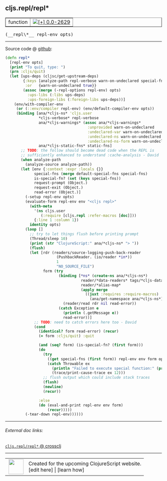 ## cljs.repl/repl\*



 <table border="1">
<tr>
<td>function</td>
<td><a href="https://github.com/cljsinfo/cljs-api-docs/tree/0.0-2629"><img valign="middle" alt="[+] 0.0-2629" title="Added in 0.0-2629" src="https://img.shields.io/badge/+-0.0--2629-lightgrey.svg"></a> </td>
</tr>
</table>


 <samp>
(__repl\*__ repl-env opts)<br>
</samp>

---







Source code @ [github](https://github.com/clojure/clojurescript/blob/r2755/src/clj/cljs/repl.clj#L347-L424):

```clj
(defn repl*
  [repl-env opts]
  (print "To quit, type: ")
  (prn :cljs/quit)
  (let [ups-deps (cljsc/get-upstream-deps)
        {:keys [analyze-path repl-verbose warn-on-undeclared special-fns static-fns] :as opts
         :or   {warn-on-undeclared true}}
        (assoc (merge (-repl-options repl-env) opts)
          :ups-libs (:libs ups-deps)
          :ups-foreign-libs (:foreign-libs ups-deps))]
    (env/with-compiler-env
     (or (::env/compiler repl-env) (env/default-compiler-env opts))
     (binding [ana/*cljs-ns* 'cljs.user
               *cljs-verbose* repl-verbose
               ana/*cljs-warnings* (assoc ana/*cljs-warnings*
                                     :unprovided warn-on-undeclared
                                     :undeclared-var warn-on-undeclared
                                     :undeclared-ns warn-on-undeclared
                                     :undeclared-ns-form warn-on-undeclared)
               ana/*cljs-static-fns* static-fns]
       ;; TODO: the follow should become dead code when the REPL is
       ;; sufficiently enhanced to understand :cache-analysis - David
       (when analyze-path
         (analyze-source analyze-path))
       (let [env {:context :expr :locals {}}
             special-fns (merge default-special-fns special-fns)
             is-special-fn? (set (keys special-fns))
             request-prompt (Object.)
             request-exit (Object.)
             read-error (Object.)]
         (-setup repl-env opts)
         (evaluate-form repl-env env "<cljs repl>"
           (with-meta
             '(ns cljs.user
                (:require [cljs.repl :refer-macros [doc]]))
             {:line 1 :column 1})
           identity opts)
         (loop []
           ;; try to let things flush before printing prompt
           (Thread/sleep 10)
           (print (str "ClojureScript:" ana/*cljs-ns* "> "))
           (flush)
           (let [rdr (readers/source-logging-push-back-reader
                       (PushbackReader. (io/reader *in*))
                       1
                       "NO_SOURCE_FILE")
                 form (try
                        (binding [*ns* (create-ns ana/*cljs-ns*)
                                  reader/*data-readers* tags/*cljs-data-readers*
                                  reader/*alias-map*
                                  (apply merge
                                    ((juxt :requires :require-macros)
                                      (ana/get-namespace ana/*cljs-ns*)))]
                          (reader/read rdr nil read-error))
                        (catch Exception e
                          (println (.getMessage e))
                          read-error))]
             ;; TODO: need to catch errors here too - David
             (cond
               (identical? form read-error) (recur)
               (= form :cljs/quit) :quit

               (and (seq? form) (is-special-fn? (first form)))
               (do
                 (try
                   ((get special-fns (first form)) repl-env env form opts)
                   (catch Throwable ex
                     (println "Failed to execute special function:" (pr-str (first form)))
                     (trace/print-cause-trace ex 12)))
                 ;; flush output which could include stack traces
                 (flush)
                 (newline)
                 (recur))

               :else
               (do (eval-and-print repl-env env form)
                   (recur)))))
         (-tear-down repl-env))))))
```

<!--
Repo - tag - source tree - lines:

 <pre>
clojurescript @ r2755
└── src
    └── clj
        └── cljs
            └── <ins>[repl.clj:347-424](https://github.com/clojure/clojurescript/blob/r2755/src/clj/cljs/repl.clj#L347-L424)</ins>
</pre>

-->

---



###### External doc links:

[`cljs.repl/repl*` @ crossclj](http://crossclj.info/fun/cljs.repl/repl*.html)<br>

---

 <table>
<tr><td>
<img valign="middle" align="right" width="48px" src="http://i.imgur.com/Hi20huC.png">
</td><td>
Created for the upcoming ClojureScript website.<br>
[edit here] | [learn how]
</td></tr></table>

[edit here]:https://github.com/cljsinfo/cljs-api-docs/blob/master/cljsdoc/cljs.repl_replSTAR.cljsdoc
[learn how]:https://github.com/cljsinfo/cljs-api-docs/wiki/cljsdoc-files

<!--

This information was too distracting to show to readers, but I'll leave it
commented here since it is helpful to:

- pretty-print the data used to generate this document
- and show how to retrieve that data



The API data for this symbol:

```clj
{:ns "cljs.repl",
 :name "repl*",
 :type "function",
 :signature ["[repl-env opts]"],
 :source {:code "(defn repl*\n  [repl-env opts]\n  (print \"To quit, type: \")\n  (prn :cljs/quit)\n  (let [ups-deps (cljsc/get-upstream-deps)\n        {:keys [analyze-path repl-verbose warn-on-undeclared special-fns static-fns] :as opts\n         :or   {warn-on-undeclared true}}\n        (assoc (merge (-repl-options repl-env) opts)\n          :ups-libs (:libs ups-deps)\n          :ups-foreign-libs (:foreign-libs ups-deps))]\n    (env/with-compiler-env\n     (or (::env/compiler repl-env) (env/default-compiler-env opts))\n     (binding [ana/*cljs-ns* 'cljs.user\n               *cljs-verbose* repl-verbose\n               ana/*cljs-warnings* (assoc ana/*cljs-warnings*\n                                     :unprovided warn-on-undeclared\n                                     :undeclared-var warn-on-undeclared\n                                     :undeclared-ns warn-on-undeclared\n                                     :undeclared-ns-form warn-on-undeclared)\n               ana/*cljs-static-fns* static-fns]\n       ;; TODO: the follow should become dead code when the REPL is\n       ;; sufficiently enhanced to understand :cache-analysis - David\n       (when analyze-path\n         (analyze-source analyze-path))\n       (let [env {:context :expr :locals {}}\n             special-fns (merge default-special-fns special-fns)\n             is-special-fn? (set (keys special-fns))\n             request-prompt (Object.)\n             request-exit (Object.)\n             read-error (Object.)]\n         (-setup repl-env opts)\n         (evaluate-form repl-env env \"<cljs repl>\"\n           (with-meta\n             '(ns cljs.user\n                (:require [cljs.repl :refer-macros [doc]]))\n             {:line 1 :column 1})\n           identity opts)\n         (loop []\n           ;; try to let things flush before printing prompt\n           (Thread/sleep 10)\n           (print (str \"ClojureScript:\" ana/*cljs-ns* \"> \"))\n           (flush)\n           (let [rdr (readers/source-logging-push-back-reader\n                       (PushbackReader. (io/reader *in*))\n                       1\n                       \"NO_SOURCE_FILE\")\n                 form (try\n                        (binding [*ns* (create-ns ana/*cljs-ns*)\n                                  reader/*data-readers* tags/*cljs-data-readers*\n                                  reader/*alias-map*\n                                  (apply merge\n                                    ((juxt :requires :require-macros)\n                                      (ana/get-namespace ana/*cljs-ns*)))]\n                          (reader/read rdr nil read-error))\n                        (catch Exception e\n                          (println (.getMessage e))\n                          read-error))]\n             ;; TODO: need to catch errors here too - David\n             (cond\n               (identical? form read-error) (recur)\n               (= form :cljs/quit) :quit\n\n               (and (seq? form) (is-special-fn? (first form)))\n               (do\n                 (try\n                   ((get special-fns (first form)) repl-env env form opts)\n                   (catch Throwable ex\n                     (println \"Failed to execute special function:\" (pr-str (first form)))\n                     (trace/print-cause-trace ex 12)))\n                 ;; flush output which could include stack traces\n                 (flush)\n                 (newline)\n                 (recur))\n\n               :else\n               (do (eval-and-print repl-env env form)\n                   (recur)))))\n         (-tear-down repl-env))))))",
          :title "Source code",
          :repo "clojurescript",
          :tag "r2755",
          :filename "src/clj/cljs/repl.clj",
          :lines [347 424]},
 :full-name "cljs.repl/repl*",
 :full-name-encode "cljs.repl_replSTAR",
 :history [["+" "0.0-2629"]]}

```

Retrieve the API data for this symbol:

```clj
;; from Clojure REPL
(require '[clojure.edn :as edn])
(-> (slurp "https://raw.githubusercontent.com/cljsinfo/cljs-api-docs/catalog/cljs-api.edn")
    (edn/read-string)
    (get-in [:symbols "cljs.repl/repl*"]))
```

-->
